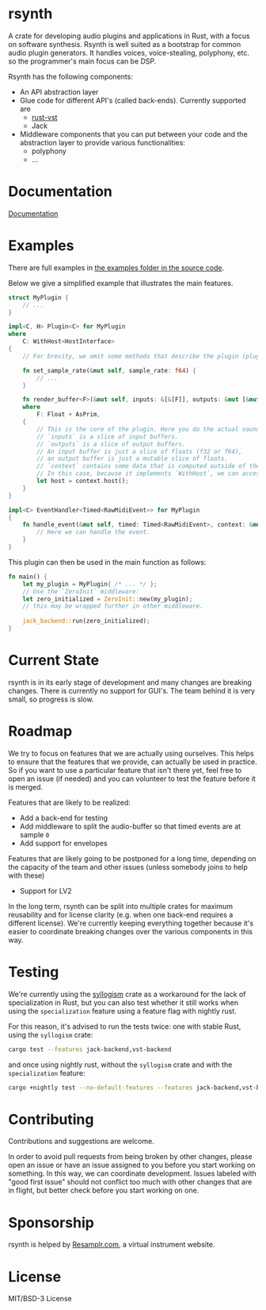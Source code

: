 # rsynth

A crate for developing audio plugins and applications in Rust, with a focus on software synthesis.
Rsynth is well suited as a bootstrap for common audio plugin generators. 
It handles voices, voice-stealing, polyphony, etc. so the programmer's main focus can be DSP. 

Rsynth has the following components:

* An API abstraction layer
* Glue code for different API's (called back-ends). Currently supported are
  * [rust-vst](https://github.com/RustAudio/vst-rs)
  * Jack
* Middleware components that you can put between your code and the abstraction layer to provide 
  various functionalities:
  * polyphony
  * ...

# Documentation
[Documentation](https://resamplr.github.io/rsynth)

# Examples
There are full examples in 
[the examples folder in the source code](https://github.com/resamplr/rsynth/tree/master/examples).

Below we give a simplified example that illustrates the main features.
```rust
struct MyPlugin {
    // ...
}

impl<C, H> Plugin<C> for MyPlugin
where
    C: WithHost<HostInterface>
{
    // For brevity, we omit some methods that describe the plugin (plugin name etc.)

    fn set_sample_rate(&mut self, sample_rate: f64) {
        // ...
    }

    fn render_buffer<F>(&mut self, inputs: &[&[F]], outputs: &mut [&mut [F]], context: &mut C)
    where
        F: Float + AsPrim,
    {
        // This is the core of the plugin. Here you do the actual sound rendering.
        // `inputs` is a slice of input buffers. 
        // `outputs` is a slice of output buffers.
        // An input buffer is just a slice of floats (f32 or f64),
        // an output buffer is just a mutable slice of floats.
        // `context` contains some data that is computed outside of the `MyPlugin` struct.
        // In this case, because it implements `WithHost`, we can access the host as follows:
        let host = context.host();
    }
}

impl<C> EventHandler<Timed<RawMidiEvent>> for MyPlugin
{
    fn handle_event(&mut self, timed: Timed<RawMidiEvent>, context: &mut C) {
        // Here we can handle the event.
    }
}
```

This plugin can then be used in the main function as follows:
```rust
fn main() {
    let my_plugin = MyPlugin{ /* ... */ };
    // Use the `ZeroInit` middleware:
    let zero_initialized = ZeroInit::new(my_plugin);
    // this may be wrapped further in other middleware.
    
    jack_backend::run(zero_initialized);
}
```

# Current State

rsynth is in its early stage of development and many changes are breaking changes.
There is currently no support for GUI's.
The team behind it is very small, so progress is slow.

# Roadmap

We try to focus on features that we are actually using ourselves.
This helps to ensure that the features that we provide, can actually be used in practice.
So if you want to use a particular feature that isn't there yet, feel free to open an issue (if
needed) and you can volunteer to test the feature before it is merged. 

Features that are likely to be realized:

- Add a back-end for testing
- Add middleware to split the audio-buffer so that timed events are at sample `0`
- Add support for envelopes

Features that are likely going to be postponed for a long time, depending on the capacity of the
team and other issues (unless somebody joins to help with these)

- Support for LV2

In the long term, rsynth can be split into multiple crates for maximum reusability
and for license clarity (e.g. when one back-end requires a different license).
We're currently keeping everything together because it's easier to coordinate breaking changes
over the various components in this way.

# Testing

We're currently using the [syllogism](https://crates.io/crates/syllogism) crate as a workaround
for the lack of specialization in Rust, but you can also test whether it still works when using the
`specialization` feature using a feature flag with nightly rust.

For this reason, it's advised to run the tests twice: one with stable Rust, using the 
`syllogism` crate:

```bash
cargo test --features jack-backend,vst-backend
```

and once using nightly rust, without the `syllogism` crate and with the `specialization` feature:

```bash
cargo +nightly test --no-default-features --features jack-backend,vst-backend
```

# Contributing

Contributions and suggestions are welcome.

In order to avoid pull requests from being broken by other changes, please open an issue or
have an issue assigned to you before you start working on something. 
In this way, we can coordinate development.
Issues labeled with "good first issue" should not conflict too much with other changes
that are in flight, but better check before you start working on one.

# Sponsorship

rsynth is helped by [Resamplr.com](https://resamplr.com/), a virtual instrument website.

# License 

MIT/BSD-3 License
